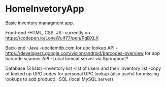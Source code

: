 # HomeInvetoryApp
Basic inventory managment app.

Front-end
-HTML, CSS, JS
-currently on https://codepen.io/LoneWulf77/pen/PgBXLX

Back-end
-Java
-upcitemdb.com for upc lookup API
-https://developers.google.com/vision/android/barcodes-overview for app barcode scanner API
-Local tomcat server via Springboot?

Database (3 lists)
-inventory list
-list of users and their inventory list
-copy of looked up UPC codes for personal UPC lookup (also useful for missing lookups to add product)
-SQL (local MySQL server)
